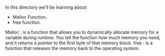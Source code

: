 In this directory we'll be learning about:

* Malloc Function.
* free function.

Malloc : is a function that allows you to dynamically allocate memory for a variable during runtime. You tell the function how much memory you need, and it returns a pointer to the first byte of that memory block.
free   : is a function that releases the memory back to the operating system.

